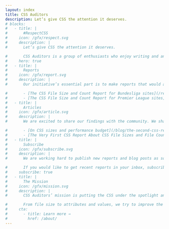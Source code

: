 ```yaml
---
layout: index
title: CSS Auditors
description: Let’s give CSS the attention it deserves.
# blocks:
#   - title: |
#       #RespectCSS
#     icon: /gfx/respect.svg
#     description: |
#       Let’s give CSS the attention it deserves.

#       CSS Auditors is a group of enthusiasts who enjoy writing and analyzing CSS code and sharing CSS code findings.
#     hero: true
#   - title: |
#       Reports
#     icon: /gfx/report.svg
#     description: |
#       Our initiative’s essential part is to make reports that would allow everyone to analyze how CSS is written.

#       - [The CSS File Size and Count Report for Bundesliga sites](/reports/bundesliga-2021-03/)
#       - [The CSS File Size and Count Report for Premier League sites](/reports/premier-league-2021-02/)
#   - title: |
#       Articles
#     icon: /gfx/article.svg
#     description: |
#       We are excited to share our findings with the community. We share information about us and all things related to CSS and CSS auditing process in our blog.

#       - [On CSS sizes and performance budget](/blog/the-second-css-report-about-css-file-sizes-and-file-count/)
#       - [The Very First CSS Report About CSS File Sizes and File Count](/blog/the-very-first-css-report-about-css-file-sizes-and-file-count/)
#   - title: |
#       Subscribe
#     icon: /gfx/subscribe.svg
#     description: |
#       We are working hard to publish new reports and blog posts as soon as possible.

#       If you would like to get recent reports in your inbox, subscribe here!
#     subscribe: true
#   - title: |
#       The Mission
#     icon: /gfx/mission.svg
#     description: |
#       CSS Auditors’ mission is putting the CSS under the spotlight and educating developers about its importance.

#       From file size to attributes and values, we try to improve the way CSS could and should be written.
#     cta:
#       - title: Learn more →
#         href: /about/
---
```


